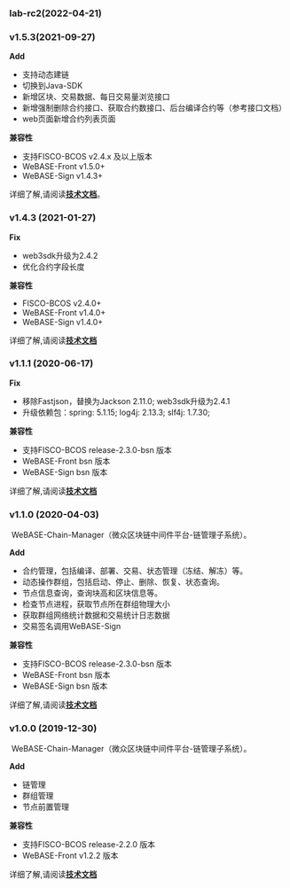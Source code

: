 ### lab-rc2(2022-04-21)

### v1.5.3(2021-09-27)

**Add**
- 支持动态建链
- 切换到Java-SDK
- 新增区块、交易数据、每日交易量浏览接口
- 新增强制删除合约接口、获取合约数接口、后台编译合约等（参考接口文档）
- web页面新增合约列表页面

**兼容性**
- 支持FISCO-BCOS v2.4.x 及以上版本
- WeBASE-Front v1.5.0+
- WeBASE-Sign v1.4.3+

详细了解,请阅读[**技术文档**](https://webasedoc.readthedocs.io/zh_CN/latest/)。

### v1.4.3 (2021-01-27)

**Fix**

- web3sdk升级为2.4.2
- 优化合约字段长度

**兼容性**

- FISCO-BCOS v2.4.0+
- WeBASE-Front v1.4.0+
- WeBASE-Sign v1.4.0+

详细了解,请阅读[**技术文档**](https://webasedoc.readthedocs.io/zh_CN/latest/)



### v1.1.1 (2020-06-17)

**Fix**
- 移除Fastjson，替换为Jackson 2.11.0; web3sdk升级为2.4.1
- 升级依赖包：spring: 5.1.15; log4j: 2.13.3; slf4j: 1.7.30; 

**兼容性**

- 支持FISCO-BCOS release-2.3.0-bsn 版本
- WeBASE-Front bsn 版本
- WeBASE-Sign bsn 版本

详细了解,请阅读[**技术文档**](https://webasedoc.readthedocs.io/zh_CN/latest/)



### v1.1.0 (2020-04-03)

​	WeBASE-Chain-Manager（微众区块链中间件平台-链管理子系统）。

**Add**

- 合约管理，包括编译、部署、交易、状态管理（冻结、解冻）等。
- 动态操作群组，包括启动、停止、删除、恢复、状态查询。
- 节点信息查询，查询块高和区块信息等。
- 检查节点进程，获取节点所在群组物理大小
- 获取群组网络统计数据和交易统计日志数据
- 交易签名调用WeBASE-Sign

**兼容性**

- 支持FISCO-BCOS release-2.3.0-bsn 版本
- WeBASE-Front bsn 版本
- WeBASE-Sign bsn 版本

详细了解,请阅读[**技术文档**](https://webasedoc.readthedocs.io/zh_CN/latest/)



### v1.0.0 (2019-12-30)

​	WeBASE-Chain-Manager（微众区块链中间件平台-链管理子系统）。

**Add**

- 链管理
- 群组管理
- 节点前置管理

**兼容性**

- 支持FISCO-BCOS release-2.2.0 版本
- WeBASE-Front v1.2.2 版本

详细了解,请阅读[**技术文档**](https://webasedoc.readthedocs.io/zh_CN/latest/)
